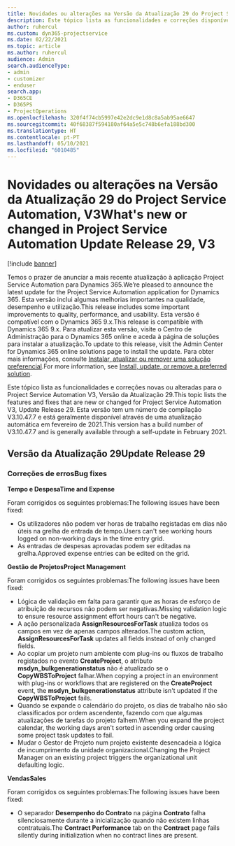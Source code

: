```yaml
---
title: Novidades ou alterações na Versão da Atualização 29 do Project Service Automation, V3
description: Este tópico lista as funcionalidades e correções disponíveis no Project Service Automation V3, Versão da Atualização 29, V3.
author: ruhercul
ms.custom: dyn365-projectservice
ms.date: 02/22/2021
ms.topic: article
ms.author: ruhercul
audience: Admin
search.audienceType:
- admin
- customizer
- enduser
search.app:
- D365CE
- D365PS
- ProjectOperations
ms.openlocfilehash: 320f4f74cb5997e42e2dc9e1d8c8a5ab95ae6647
ms.sourcegitcommit: 40f68387f594180af64a5e5c748b6efa188bd300
ms.translationtype: HT
ms.contentlocale: pt-PT
ms.lasthandoff: 05/10/2021
ms.locfileid: "6010485"
---
```

# <a name="whats-new-or-changed-in-project-service-automation-update-release-29-v3"></a><span data-ttu-id="b530f-103">Novidades ou alterações na Versão da Atualização 29 do Project Service Automation, V3</span><span class="sxs-lookup"><span data-stu-id="b530f-103">What's new or changed in Project Service Automation Update Release 29, V3</span></span>

[!include [banner](../includes/psa-now-project-operations.md)]

<span data-ttu-id="b530f-104">Temos o prazer de anunciar a mais recente atualização à aplicação Project Service Automation para Dynamics 365.</span><span class="sxs-lookup"><span data-stu-id="b530f-104">We’re pleased to announce the latest update for the Project Service Automation application for Dynamics 365.</span></span> <span data-ttu-id="b530f-105">Esta versão inclui algumas melhorias importantes na qualidade, desempenho e utilização.</span><span class="sxs-lookup"><span data-stu-id="b530f-105">This release includes some important improvements to quality, performance, and usability.</span></span> <span data-ttu-id="b530f-106">Esta versão é compatível com o Dynamics 365 9.x.</span><span class="sxs-lookup"><span data-stu-id="b530f-106">This release is compatible with Dynamics 365 9.x.</span></span> <span data-ttu-id="b530f-107">Para atualizar esta versão, visite o Centro de Administração para o Dynamics 365 online e aceda à página de soluções para instalar a atualização.</span><span class="sxs-lookup"><span data-stu-id="b530f-107">To update to this release, visit the Admin Center for Dynamics 365 online solutions page to install the update.</span></span> <span data-ttu-id="b530f-108">Para obter mais informações, consulte [Instalar, atualizar ou remover uma solução preferencial](/power-platform/admin/install-remove-preferred-solution).</span><span class="sxs-lookup"><span data-stu-id="b530f-108">For more information, see [Install, update, or remove a preferred solution](/power-platform/admin/install-remove-preferred-solution).</span></span>

<span data-ttu-id="b530f-109">Este tópico lista as funcionalidades e correções novas ou alteradas para o Project Service Automation V3, Versão da Atualização 29.</span><span class="sxs-lookup"><span data-stu-id="b530f-109">This topic lists the features and fixes that are new or changed for Project Service Automation V3, Update Release 29.</span></span> <span data-ttu-id="b530f-110">Esta versão tem um número de compilação V3.10.47.7 e está geralmente disponível através de uma atualização automática em fevereiro de 2021.</span><span class="sxs-lookup"><span data-stu-id="b530f-110">This version has a build number of V3.10.47.7 and is generally available through a self-update in February 2021.</span></span>

## <a name="update-release-29"></a><span data-ttu-id="b530f-111">Versão da Atualização 29</span><span class="sxs-lookup"><span data-stu-id="b530f-111">Update Release 29</span></span>

### <a name="bug-fixes"></a><span data-ttu-id="b530f-112">Correções de erros</span><span class="sxs-lookup"><span data-stu-id="b530f-112">Bug fixes</span></span>

<span data-ttu-id="b530f-113">**Tempo e Despesa**</span><span class="sxs-lookup"><span data-stu-id="b530f-113">**Time and Expense**</span></span>

<span data-ttu-id="b530f-114">Foram corrigidos os seguintes problemas:</span><span class="sxs-lookup"><span data-stu-id="b530f-114">The following issues have been fixed:</span></span>

- <span data-ttu-id="b530f-115">Os utilizadores não podem ver horas de trabalho registadas em dias não úteis na grelha de entrada de tempo.</span><span class="sxs-lookup"><span data-stu-id="b530f-115">Users can't see working hours logged on non-working days in the time entry grid.</span></span>
- <span data-ttu-id="b530f-116">As entradas de despesas aprovadas podem ser editadas na grelha.</span><span class="sxs-lookup"><span data-stu-id="b530f-116">Approved expense entries can be edited on the grid.</span></span>

<span data-ttu-id="b530f-117">**Gestão de Projetos**</span><span class="sxs-lookup"><span data-stu-id="b530f-117">**Project Management**</span></span>

<span data-ttu-id="b530f-118">Foram corrigidos os seguintes problemas:</span><span class="sxs-lookup"><span data-stu-id="b530f-118">The following issues have been fixed:</span></span>

- <span data-ttu-id="b530f-119">Lógica de validação em falta para garantir que as horas de esforço de atribuição de recursos não podem ser negativas.</span><span class="sxs-lookup"><span data-stu-id="b530f-119">Missing validation logic to ensure resource assignment effort hours can't be negative.</span></span>
- <span data-ttu-id="b530f-120">A ação personalizada **AssignResourcesForTask** atualiza todos os campos em vez de apenas campos alterados.</span><span class="sxs-lookup"><span data-stu-id="b530f-120">The custom action, **AssignResourcesForTask** updates all fields instead of only changed fields.</span></span>
- <span data-ttu-id="b530f-121">Ao copiar um projeto num ambiente com plug-ins ou fluxos de trabalho registados no evento **CreateProject**, o atributo **msdyn_bulkgenerationstatus** não é atualizado se o **CopyWBSToProject** falhar.</span><span class="sxs-lookup"><span data-stu-id="b530f-121">When copying a project in an environment with plug-ins or workflows that are registered on the **CreateProject** event, the **msdyn_bulkgenerationstatus** attribute isn't updated if the **CopyWBSToProject** fails.</span></span>
- <span data-ttu-id="b530f-122">Quando se expande o calendário do projeto, os dias de trabalho não são classificados por ordem ascendente, fazendo com que algumas atualizações de tarefas do projeto falhem.</span><span class="sxs-lookup"><span data-stu-id="b530f-122">When you expand the project calendar, the working days aren't sorted in ascending order causing some project task updates to fail.</span></span>
- <span data-ttu-id="b530f-123">Mudar o Gestor de Projeto num projeto existente desencadeia a lógica de incumprimento da unidade organizacional.</span><span class="sxs-lookup"><span data-stu-id="b530f-123">Changing the Project Manager on an existing project triggers the organizational unit defaulting logic.</span></span>

<span data-ttu-id="b530f-124">**Vendas**</span><span class="sxs-lookup"><span data-stu-id="b530f-124">**Sales**</span></span>

<span data-ttu-id="b530f-125">Foram corrigidos os seguintes problemas:</span><span class="sxs-lookup"><span data-stu-id="b530f-125">The following issues have been fixed:</span></span>

- <span data-ttu-id="b530f-126">O separador **Desempenho do Contrato** na página **Contrato** falha silenciosamente durante a inicialização quando não existem linhas contratuais.</span><span class="sxs-lookup"><span data-stu-id="b530f-126">The **Contract Performance** tab on the **Contract** page fails silently during initialization when no contract lines are present.</span></span>